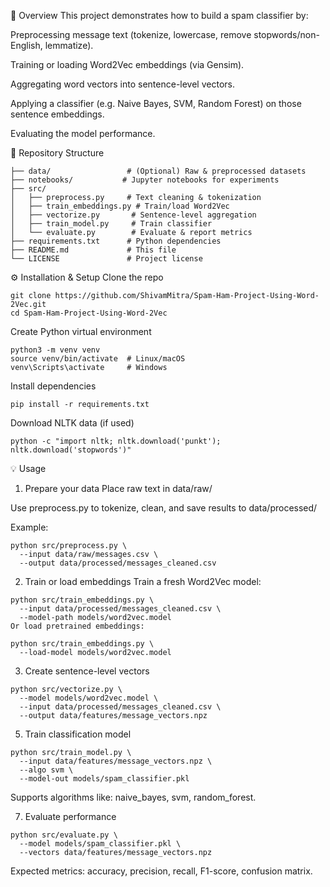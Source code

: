 🚀 Overview
This project demonstrates how to build a spam classifier by:

Preprocessing message text (tokenize, lowercase, remove stopwords/non-English, lemmatize).

Training or loading Word2Vec embeddings (via Gensim).

Aggregating word vectors into sentence-level vectors.

Applying a classifier (e.g. Naive Bayes, SVM, Random Forest) on those sentence embeddings.

Evaluating the model performance.

📁 Repository Structure
```
├── data/                 # (Optional) Raw & preprocessed datasets
├── notebooks/           # Jupyter notebooks for experiments
├── src/
│   ├── preprocess.py     # Text cleaning & tokenization
│   ├── train_embeddings.py # Train/load Word2Vec
│   ├── vectorize.py       # Sentence-level aggregation
│   ├── train_model.py     # Train classifier
│   └── evaluate.py        # Evaluate & report metrics
├── requirements.txt      # Python dependencies
├── README.md             # This file
└── LICENSE               # Project license
```

⚙️ Installation & Setup
Clone the repo
```
git clone https://github.com/ShivamMitra/Spam-Ham-Project-Using-Word-2Vec.git
cd Spam-Ham-Project-Using-Word-2Vec
```
Create Python virtual environment
```
python3 -m venv venv
source venv/bin/activate  # Linux/macOS
venv\Scripts\activate     # Windows
```
Install dependencies
```
pip install -r requirements.txt
```
Download NLTK data (if used)
```
python -c "import nltk; nltk.download('punkt'); nltk.download('stopwords')"
```

💡 Usage
1. Prepare your data
Place raw text in data/raw/

Use preprocess.py to tokenize, clean, and save results to data/processed/

Example:
```
python src/preprocess.py \
  --input data/raw/messages.csv \
  --output data/processed/messages_cleaned.csv
```
2. Train or load embeddings
Train a fresh Word2Vec model:
```
python src/train_embeddings.py \
  --input data/processed/messages_cleaned.csv \
  --model-path models/word2vec.model
Or load pretrained embeddings:

python src/train_embeddings.py \
  --load-model models/word2vec.model
```
3. Create sentence-level vectors
```   
python src/vectorize.py \
  --model models/word2vec.model \
  --input data/processed/messages_cleaned.csv \
  --output data/features/message_vectors.npz
```
5. Train classification model
```
python src/train_model.py \
  --input data/features/message_vectors.npz \
  --algo svm \
  --model-out models/spam_classifier.pkl
```
Supports algorithms like: naive_bayes, svm, random_forest.

7. Evaluate performance
```
python src/evaluate.py \
  --model models/spam_classifier.pkl \
  --vectors data/features/message_vectors.npz
```
Expected metrics: accuracy, precision, recall, F1-score, confusion matrix.

